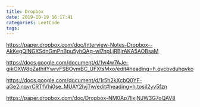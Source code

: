 ```yaml
---
title: Dropbox
date: 2019-10-19 16:17:41
categories: LeetCode
tags:
---
```



https://paper.dropbox.com/doc/Interview-Notes-Dropbox--AkKegQINGXSdnGmPnBpu5yhQAg-wl7npLjRBjrAKA5AOBsaM

https://docs.google.com/document/d/1w4w7AJe-gikOXW8pZathitYwrvFSBOymBC_UFXtsMxo/edit#heading=h.qvcbvduhqvko

https://docs.google.com/document/d/1r5h2kXcbQ0YF-aGe2inqvrCRTfVhi0se_MUAY2lvjTw/edit#heading=h.tosjl2yv5fzn

https://paper.dropbox.com/doc/Dropbox-NM0Ap7llxjNJW3G7oQAV8
